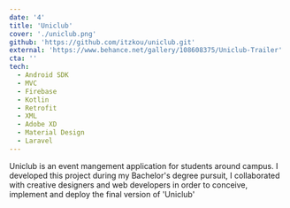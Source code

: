 ```yaml
---
date: '4'
title: 'Uniclub'
cover: './uniclub.png'
github: 'https://github.com/itzkou/uniclub.git'
external: 'https://www.behance.net/gallery/108608375/Uniclub-Trailer'
cta: ''
tech:
  - Android SDK
  - MVC
  - Firebase
  - Kotlin
  - Retrofit
  - XML
  - Adobe XD
  - Material Design
  - Laravel
---
```


Uniclub is an event mangement application for students around campus. I developed this project during my Bachelor's degree pursuit, I collaborated with creative designers and web developers in order to conceive, implement and deploy the final version of 'Uniclub'

